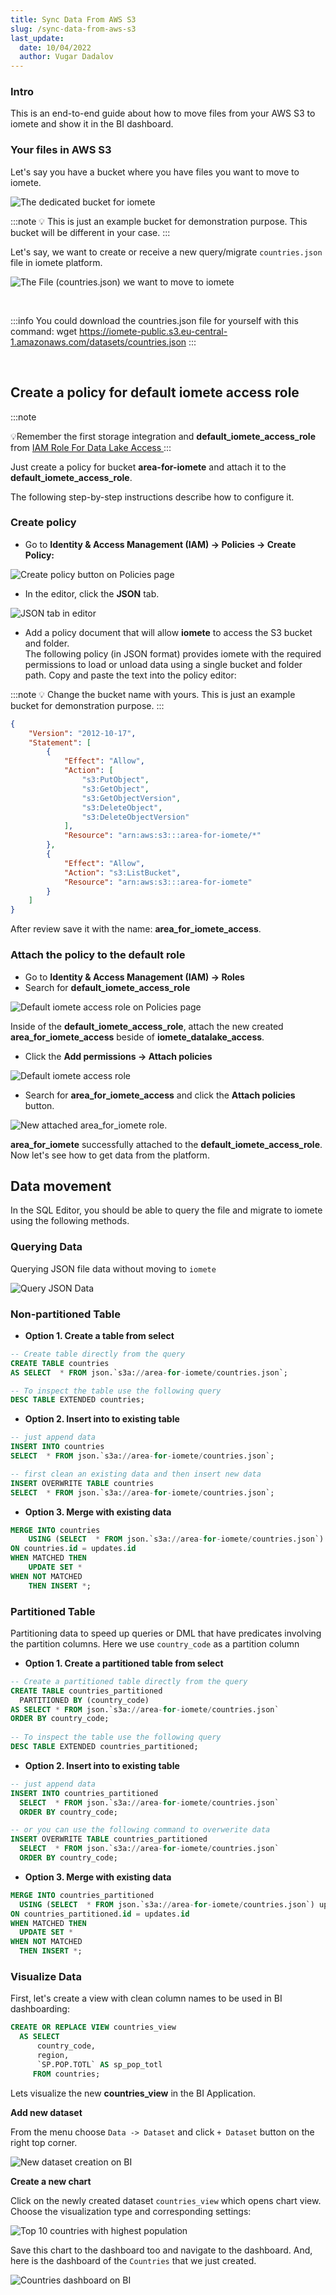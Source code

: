 ```yaml
---
title: Sync Data From AWS S3
slug: /sync-data-from-aws-s3
last_update:
  date: 10/04/2022
  author: Vugar Dadalov
---
```


<!-- <head>
  <title>Sync Data From AWS S3</title>
  <meta
    name="description"
    content="Sync Data From AWS S3"
  />
</head> -->


### Intro

This is an end-to-end guide about how to move files from your AWS S3 to iomete and show it in the BI dashboard.

### Your files in AWS S3

Let's say you have a bucket where you have files you want to move to iomete.

![The dedicated bucket for iomete](/img/guides/bucket.png)
<!-- [block:image]
{
  "images": [
    {
      "image": [
        "https://files.readme.io/bf656b8-bucket-image-from-outside.png",
        null,
        "The dedicated bucket for iomete"
      ],
      "caption": "Just an example bucket"
    }
  ]
}
[/block] -->

:::note
💡 This is just an example bucket for demonstration purpose. This bucket will be different in your case.
:::

Let's say, we want to create or receive a new query/migrate `countries.json` file in iomete platform.

![The File (countries.json) we want to move to iomete](/img/guides/countries.png)

<!-- [block:image]
{
  "images": [
    {
      "image": [
        "https://files.readme.io/bc39207-countries.png",
        null,
        "The File (countries.json) we want to move to iomete"
      ],
      "caption": "The File (countries.json) we want to move to iomete"
    }
  ]
}
[/block] -->

<br/>

:::info You could download the countries.json file for yourself with this command:
wget <a href="https://iomete-public.s3.eu-central-1.amazonaws.com/datasets/countries.json" target="blank"> https\://iomete-public.s3.eu-central-1.amazonaws.com/datasets/countries.json</a>
:::

<br/>

## Create a policy for default iomete access role

:::note

💡Remember the first storage integration and **default_iomete_access_role**  from <a href="administration-guide/iam-role-for-datalake-access" target="blank"> IAM Role For Data Lake Access </a>
:::

Just create a policy for bucket **area-for-iomete** and attach it to the **default_iomete_access_role**. 

The following step-by-step instructions describe how to configure it.

### Create policy

- Go to **Identity & Access Management (IAM) -> Policies -> Create Policy:**

![Create policy button on Policies page](/img/guides/create-policy-button.png)
<!-- [block:image]
{
  "images": [
    {
      "image": [
        "https://files.readme.io/6793a96-create-policy-button.png",
        null,
        "Create policy button on Policies page"
      ],
      "caption": "Create policy button on Policies page"
    }
  ]
}
[/block] -->

- In the editor, click the **JSON** tab.

![JSON tab in editor](/img/guides/json-tab.png)
<!-- [block:image]
{
  "images": [
    {
      "image": [
        "https://files.readme.io/c8eeb8c-json-tab.png",
        null,
        "JSON tab in editor"
      ],
      "caption": "JSON tab in editor"
    }
  ]
}
[/block] -->

- Add a policy document that will allow **iomete** to access the S3 bucket and folder.  
  The following policy (in JSON format) provides iomete with the required permissions to load or unload data using a single bucket and folder path. Copy and paste the text into the policy editor:

:::note
💡 Change the bucket name with yours. This is just an example bucket for demonstration 
purpose.
:::

```json json
{
    "Version": "2012-10-17",
    "Statement": [
        {
            "Effect": "Allow",
            "Action": [
                "s3:PutObject",
                "s3:GetObject",
                "s3:GetObjectVersion",
                "s3:DeleteObject",
                "s3:DeleteObjectVersion"
            ],
            "Resource": "arn:aws:s3:::area-for-iomete/*"
        },
        {
            "Effect": "Allow",
            "Action": "s3:ListBucket",
            "Resource": "arn:aws:s3:::area-for-iomete"
        }
    ]
}
```



After review save it with the name: **area_for_iomete_access**.

### Attach the policy to the default role

- Go to **Identity & Access Management (IAM) -> Roles**
- Search for **default_iomete_access_role**

![Default iomete access role on Policies page](/img/guides/default_iomete_access_role.png)

<!-- [block:image]
{
  "images": [
    {
      "image": [
        "https://files.readme.io/b342cac-default_iomete_access_role.png",
        null,
        "Default iomete access role on Policies page"
      ],
      "caption": "Default iomete access role on Policies page"
    }
  ]
}
[/block] -->

Inside of the **default_iomete_access_role**, attach the new created **area_for_iomete_access** beside of **iomete_datalake_access**.

- Click the **Add permissions -> Attach policies**

![Default iomete access role](/img/guides/attach-policy.png)

<!-- [block:image]
{
  "images": [
    {
      "image": [
        "https://files.readme.io/813548f-attach-policy.png",
        null,
        "Default iomete access role"
      ],
      "caption": "Default iomete access role"
    }
  ]
}
[/block] -->

- Search for **area_for_iomete_access** and click the **Attach policies** button.

![New attached **area_for_iomete** role.](/img/guides/attached-policy.png)
<!-- 
[block:image]
{
  "images": [
    {
      "image": [
        "https://files.readme.io/981cc78-attached-policy.png",
        null,
        null
      ],
      "caption": "New attached **area_for_iomete** role."
    }
  ]
}
[/block] -->

**area_for_iomete** successfully attached to the **default_iomete_access_role**. Now let's see how to get data from the platform.



## Data movement

In the SQL Editor, you should be able to query the file and migrate to iomete using the following methods.

### Querying Data

Querying JSON file data without moving to `iomete`

![Query JSON Data](/img/guides/querying-data.png)
<!-- [block:image]
{
  "images": [
    {
      "image": [
        "https://files.readme.io/8c9aff5-querying-data.png",
        null,
        "Query JSON Data"
      ],
      "border": true,
      "caption": "Query JSON Data"
    }
  ]
}
[/block] -->

### Non-partitioned Table

- **Option 1. Create a table from select**

```sql SQL
-- Create table directly from the query
CREATE TABLE countries
AS SELECT  * FROM json.`s3a://area-for-iomete/countries.json`;

-- To inspect the table use the following query
DESC TABLE EXTENDED countries;
```



- **Option 2. Insert into to existing table**

```sql
-- just append data
INSERT INTO countries
SELECT  * FROM json.`s3a://area-for-iomete/countries.json`;

-- first clean an existing data and then insert new data
INSERT OVERWRITE TABLE countries
SELECT  * FROM json.`s3a://area-for-iomete/countries.json`;
```



- **Option 3. Merge with existing data**

```sql
MERGE INTO countries
    USING (SELECT  * FROM json.`s3a://area-for-iomete/countries.json`) updates
ON countries.id = updates.id
WHEN MATCHED THEN
    UPDATE SET *
WHEN NOT MATCHED
    THEN INSERT *;
```



### Partitioned Table

Partitioning data to speed up queries or DML that have predicates involving the partition columns. Here we use `country_code` as a partition column

- **Option 1. Create a partitioned table from select**

```sql SQL
-- Create a partitioned table directly from the query
CREATE TABLE countries_partitioned
  PARTITIONED BY (country_code)
AS SELECT * FROM json.`s3a://area-for-iomete/countries.json` 
ORDER BY country_code;
         
-- To inspect the table use the following query
DESC TABLE EXTENDED countries_partitioned;
```



- **Option 2. Insert into to existing table**

```sql SQL
-- just append data
INSERT INTO countries_partitioned
  SELECT  * FROM json.`s3a://area-for-iomete/countries.json`
  ORDER BY country_code;

-- or you can use the following command to overwerite data
INSERT OVERWRITE TABLE countries_partitioned
  SELECT  * FROM json.`s3a://area-for-iomete/countries.json`
  ORDER BY country_code;
```



- **Option 3. Merge with existing data**

```sql
MERGE INTO countries_partitioned
  USING (SELECT  * FROM json.`s3a://area-for-iomete/countries.json`) updates
ON countries_partitioned.id = updates.id
WHEN MATCHED THEN
  UPDATE SET *
WHEN NOT MATCHED
  THEN INSERT *;
```



### Visualize Data

First, let's create a view with clean column names to be used in BI dashboarding:

```sql
CREATE OR REPLACE VIEW countries_view 
  AS SELECT 
      country_code, 
      region, 
      `SP.POP.TOTL` AS sp_pop_totl 
     FROM countries;
```



Lets visualize the new **countries_view** in the BI Application.

**Add new dataset**

From the menu choose `Data -> Dataset` and click `+ Dataset` button on the right top corner.

![New dataset creation on BI](/img/guides/create-dataset.png)

<!-- [block:image]
{
  "images": [
    {
      "image": [
        "https://files.readme.io/572dbae-create-dataset.png",
        null,
        "New dataset creation on BI"
      ],
      "caption": "New dataset creation on BI"
    }
  ]
}
[/block] -->

**Create a new chart** 

Click on the newly created dataset `countries_view` which opens chart view. Choose the visualization type and corresponding settings:

![Top 10 countries with highest population](/img/guides/chart.png)
<!-- [block:image]
{
  "images": [
    {
      "image": [
        "https://files.readme.io/78028d9-chart.png",
        null,
        "Top 10 countries with highest population"
      ],
      "border": true,
      "caption": "Top 10 countries with highest population"
    }
  ]
}
[/block] -->

Save this chart to the dashboard too and navigate to the dashboard. And, here is the dashboard of the `Countries` that we just created.

![Countries dashboard on BI](/img/guides/dashboard-countries.png)
<!-- [block:image]
{
  "images": [
    {
      "image": [
        "https://files.readme.io/5dea395-dashboard-countries.png",
        null,
        "Countries dashboard on BI"
      ],
      "border": true,
      "caption": "Countries dashboard on BI"
    }
  ]
}
[/block] -->